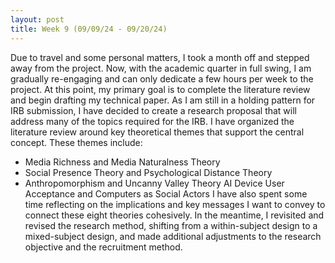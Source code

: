 ```yaml
---
layout: post
title: Week 9 (09/09/24 - 09/20/24)
---
```


Due to travel and some personal matters, I took a month off and stepped away from the project. Now, with the academic quarter in full swing, I am gradually re-engaging and can only dedicate a few hours per week to the project. At this point, my primary goal is to complete the literature review and begin drafting my technical paper. As I am still in a holding pattern for IRB submission, I have decided to create a research proposal that will address many of the topics required for the IRB.
I have organized the literature review around key theoretical themes that support the central concept. These themes include:
- Media Richness and Media Naturalness Theory
- Social Presence Theory and Psychological Distance Theory
- Anthropomorphism and Uncanny Valley Theory
AI Device User Acceptance and Computers as Social Actors
I have also spent some time reflecting on the implications and key messages I want to convey to connect these eight theories cohesively. In the meantime, I revisited and revised the research method, shifting from a within-subject design to a mixed-subject design, and made additional adjustments to the research objective and the recruitment method.
